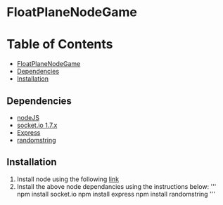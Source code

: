 # FloatPlaneNodeGame

Table of Contents
=================

  * [FloatPlaneNodeGame](#FloatPlaneNodeGame)
  * [Dependencies](#dependencies)
  * [Installation](#Installation)

## Dependencies

* [nodeJS](https://nodejs.org/en/)
* [socket.io 1.7.x](https://www.npmjs.com/package/socket.io)
* [Express](https://www.npmjs.com/package/express)
* [randomstring](https://www.npmjs.com/package/randomstring)


## Installation
1. Install node using the following [link](https://nodejs.org/en/)
2. Install the above node dependancies using the instructions below:
'''
  npm install socket.io
  npm install express
  npm install randomstring
'''
